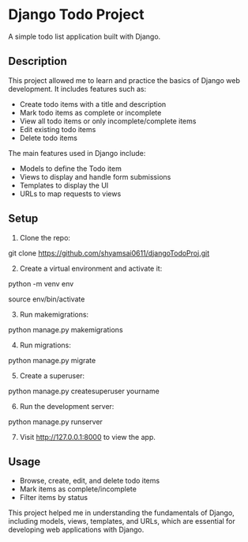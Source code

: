 # Django Todo Project

A simple todo list application built with Django.

## Description

This project allowed me to learn and practice the basics of Django web development. It includes features such as:

- Create todo items with a title and description
- Mark todo items as complete or incomplete
- View all todo items or only incomplete/complete items
- Edit existing todo items
- Delete todo items

The main features used in Django include:

- Models to define the Todo item
- Views to display and handle form submissions
- Templates to display the UI
- URLs to map requests to views

## Setup

1. Clone the repo:
   
git clone https://github.com/shyamsai0611/djangoTodoProj.git


2. Create a virtual environment and activate it:
   
python -m venv env

source env/bin/activate


3. Run makemigrations:
   
python manage.py makemigrations


4. Run migrations:
   
python manage.py migrate


5. Create a superuser:
   
python manage.py createsuperuser yourname


6. Run the development server:
    
python manage.py runserver


7. Visit http://127.0.0.1:8000 to view the app.

## Usage

- Browse, create, edit, and delete todo items
- Mark items as complete/incomplete
- Filter items by status
  
This project helped me in understanding the fundamentals of Django, including models, views, templates, and URLs, which are essential for developing web applications with Django.
